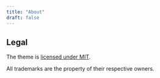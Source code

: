 ```yaml
---
title: "About"
draft: false
---
```




## Legal

The theme is [licensed under MIT](https://github.com/schnerring/hugo-theme-gruvbox/blob/main/LICENSE).

All trademarks are the property of their respective owners.
